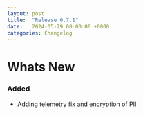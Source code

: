 ```yaml
---
layout: post
title:  "Release 0.7.1"
date:   2024-05-29 00:00:00 +0000
categories: Changelog
---
```


# Whats New

### Added

- Adding telemetry fix and encryption of PII
